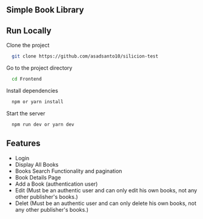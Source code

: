 
## Simple Book Library

## Run Locally

Clone the project

```bash
  git clone https://github.com/asadsanto10/silicion-test
```

Go to the project directory

```bash
  cd Frontend
```

Install dependencies

```bash
  npm or yarn install
```

Start the server

```bash
  npm run dev or yarn dev
```

## Features
- Login
- Display All Books
- Books Search Functionality and pagination
- Book Details Page
- Add a Book (authentication user)
- Edit (Must be an authentic user and can only edit his own books, not any other publisher's books.)
- Delet (Must be an authentic user and can only delete his own books, not any other publisher's books.)
